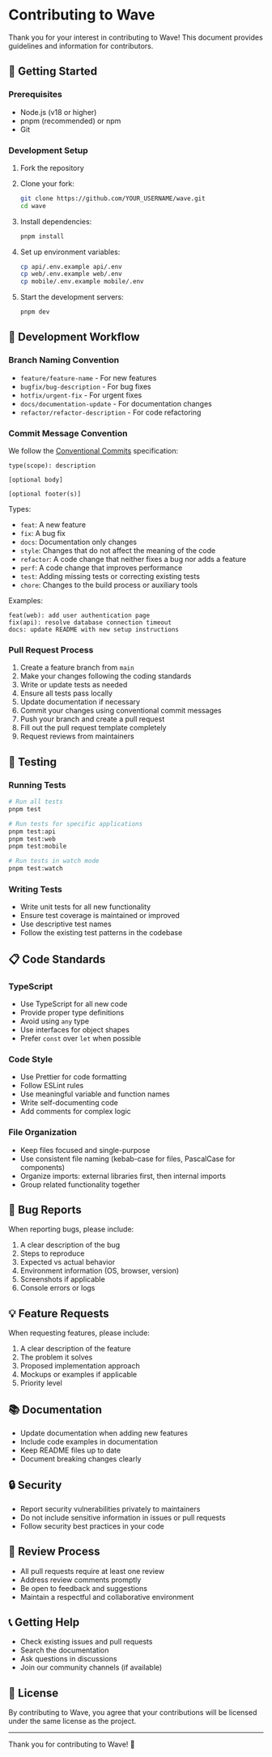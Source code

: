 # Contributing to Wave

Thank you for your interest in contributing to Wave! This document provides guidelines and information for contributors.

## 🚀 Getting Started

### Prerequisites

- Node.js (v18 or higher)
- pnpm (recommended) or npm
- Git

### Development Setup

1. Fork the repository
2. Clone your fork:
   ```bash
   git clone https://github.com/YOUR_USERNAME/wave.git
   cd wave
   ```

3. Install dependencies:
   ```bash
   pnpm install
   ```

4. Set up environment variables:
   ```bash
   cp api/.env.example api/.env
   cp web/.env.example web/.env
   cp mobile/.env.example mobile/.env
   ```

5. Start the development servers:
   ```bash
   pnpm dev
   ```

## 📝 Development Workflow

### Branch Naming Convention

- `feature/feature-name` - For new features
- `bugfix/bug-description` - For bug fixes
- `hotfix/urgent-fix` - For urgent fixes
- `docs/documentation-update` - For documentation changes
- `refactor/refactor-description` - For code refactoring

### Commit Message Convention

We follow the [Conventional Commits](https://www.conventionalcommits.org/) specification:

```
type(scope): description

[optional body]

[optional footer(s)]
```

Types:
- `feat`: A new feature
- `fix`: A bug fix
- `docs`: Documentation only changes
- `style`: Changes that do not affect the meaning of the code
- `refactor`: A code change that neither fixes a bug nor adds a feature
- `perf`: A code change that improves performance
- `test`: Adding missing tests or correcting existing tests
- `chore`: Changes to the build process or auxiliary tools

Examples:
```
feat(web): add user authentication page
fix(api): resolve database connection timeout
docs: update README with new setup instructions
```

### Pull Request Process

1. Create a feature branch from `main`
2. Make your changes following the coding standards
3. Write or update tests as needed
4. Ensure all tests pass locally
5. Update documentation if necessary
6. Commit your changes using conventional commit messages
7. Push your branch and create a pull request
8. Fill out the pull request template completely
9. Request reviews from maintainers

## 🧪 Testing

### Running Tests

```bash
# Run all tests
pnpm test

# Run tests for specific applications
pnpm test:api
pnpm test:web
pnpm test:mobile

# Run tests in watch mode
pnpm test:watch
```

### Writing Tests

- Write unit tests for all new functionality
- Ensure test coverage is maintained or improved
- Use descriptive test names
- Follow the existing test patterns in the codebase

## 📋 Code Standards

### TypeScript

- Use TypeScript for all new code
- Provide proper type definitions
- Avoid using `any` type
- Use interfaces for object shapes
- Prefer `const` over `let` when possible

### Code Style

- Use Prettier for code formatting
- Follow ESLint rules
- Use meaningful variable and function names
- Write self-documenting code
- Add comments for complex logic

### File Organization

- Keep files focused and single-purpose
- Use consistent file naming (kebab-case for files, PascalCase for components)
- Organize imports: external libraries first, then internal imports
- Group related functionality together

## 🐛 Bug Reports

When reporting bugs, please include:

1. A clear description of the bug
2. Steps to reproduce
3. Expected vs actual behavior
4. Environment information (OS, browser, version)
5. Screenshots if applicable
6. Console errors or logs

## 💡 Feature Requests

When requesting features, please include:

1. A clear description of the feature
2. The problem it solves
3. Proposed implementation approach
4. Mockups or examples if applicable
5. Priority level

## 📚 Documentation

- Update documentation when adding new features
- Include code examples in documentation
- Keep README files up to date
- Document breaking changes clearly

## 🔒 Security

- Report security vulnerabilities privately to maintainers
- Do not include sensitive information in issues or pull requests
- Follow security best practices in your code

## 🎯 Review Process

- All pull requests require at least one review
- Address review comments promptly
- Be open to feedback and suggestions
- Maintain a respectful and collaborative environment

## 📞 Getting Help

- Check existing issues and pull requests
- Search the documentation
- Ask questions in discussions
- Join our community channels (if available)

## 📄 License

By contributing to Wave, you agree that your contributions will be licensed under the same license as the project.

---

Thank you for contributing to Wave! 🎉 